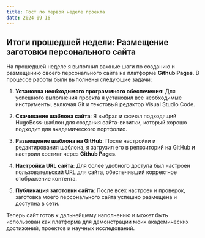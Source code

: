 ```yaml
---
title: Пост по первой неделе проекта
date: 2024-09-16
---
```


## Итоги прошедшей недели: Размещение заготовки персонального сайта

На прошедшей неделе я выполнил важные шаги по созданию и размещению своего персонального сайта на платформе **Github Pages**. В процессе работы были выполнены следующие задачи:

1. **Установка необходимого программного обеспечения**: 
   Для успешного выполнения проекта я установил все необходимые инструменты, включая Git и текстовый редактор Visual Studio Code.

2. **Скачивание шаблона сайта**: 
   Я выбрал и скачал подходящий HugoBoss-шаблон для создания сайта-визитки, который хорошо подходит для академического портфолио.

3. **Размещение шаблона на GitHub**: 
   После настройки и редактирования шаблона, я загрузил его в репозиторий на GitHub и настроил хостинг через **Github Pages**.

4. **Настройка URL сайта**: 
   Для более удобного доступа был настроен пользовательский URL для сайта, обеспечивший корректное отображение контента.

5. **Публикация заготовки сайта**: 
   После всех настроек и проверок, заготовка моего персонального сайта успешно размещена и доступна в сети.

Теперь сайт готов к дальнейшему наполнению и может быть использован как платформа для демонстрации моих академических достижений, проектов и научных исследований.